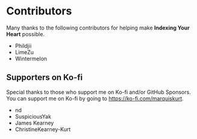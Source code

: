 # Contributors

Many thanks to the following contributors for helping make **Indexing Your Heart** possible.

- Phildjii
- LimeZu
- Wintermelon

## Supporters on Ko-fi

Special thanks to those who support me on Ko-fi and/or GitHub Sponsors. You can support me on Ko-fi
by going to https://ko-fi.com/marquiskurt.

- nd
- SuspiciousYak
- James Kearney
- ChristineKearney-Kurt
